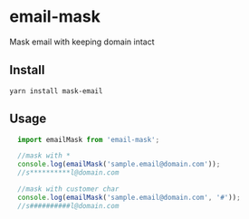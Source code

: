 # email-mask
Mask email with keeping domain intact

## Install
`yarn install mask-email`

## Usage
```javascript
  import emailMask from 'email-mask';

  //mask with *
  console.log(emailMask('sample.email@domain.com'));
  //s**********l@domain.com

  //mask with customer char
  console.log(emailMask('sample.email@domain.com', '#'));
  //s##########l@domain.com
  
```
